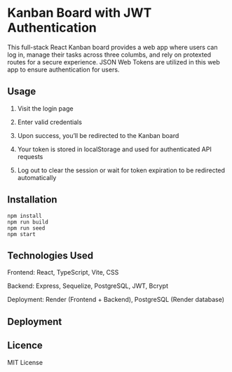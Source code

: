 # Kanban Board with JWT Authentication

This full-stack React Kanban board provides a web app where users can log in, manage their tasks across three columbs, and rely on protexted routes for a secure experience. JSON Web Tokens are utilized in this web app to ensure authentication for users.

## Usage 

1. Visit the login page

2. Enter valid credentials

3. Upon success, you’ll be redirected to the Kanban board

4. Your token is stored in localStorage and used for authenticated API requests

5. Log out to clear the session or wait for token expiration to be redirected automatically

## Installation 

```
npm install
npm run build
npm run seed
npm start

```

## Technologies Used 
Frontend: React, TypeScript, Vite, CSS

Backend: Express, Sequelize, PostgreSQL, JWT, Bcrypt

Deployment: Render (Frontend + Backend), PostgreSQL (Render database)

## Deployment 


## Licence
MIT License
